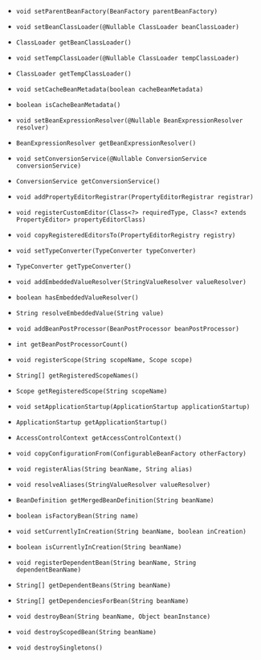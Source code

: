 
- `void setParentBeanFactory(BeanFactory parentBeanFactory)`

- `void setBeanClassLoader(@Nullable ClassLoader beanClassLoader)`
- `ClassLoader getBeanClassLoader()`

- `void setTempClassLoader(@Nullable ClassLoader tempClassLoader)`
- `ClassLoader getTempClassLoader()`

- `void setCacheBeanMetadata(boolean cacheBeanMetadata)`
- `boolean isCacheBeanMetadata()`

- `void setBeanExpressionResolver(@Nullable BeanExpressionResolver resolver)`
- `BeanExpressionResolver getBeanExpressionResolver()`

- `void setConversionService(@Nullable ConversionService conversionService)`
- `ConversionService getConversionService()`

- `void addPropertyEditorRegistrar(PropertyEditorRegistrar registrar)`
- `void registerCustomEditor(Class<?> requiredType, Class<? extends PropertyEditor> propertyEditorClass)`
- `void copyRegisteredEditorsTo(PropertyEditorRegistry registry)`

- `void setTypeConverter(TypeConverter typeConverter)`
- `TypeConverter getTypeConverter()`

- `void addEmbeddedValueResolver(StringValueResolver valueResolver)`
- `boolean hasEmbeddedValueResolver()`
- `String resolveEmbeddedValue(String value)`

- `void addBeanPostProcessor(BeanPostProcessor beanPostProcessor)`
- `int getBeanPostProcessorCount()`

- `void registerScope(String scopeName, Scope scope)`
- `String[] getRegisteredScopeNames()`
- `Scope getRegisteredScope(String scopeName)`

- `void setApplicationStartup(ApplicationStartup applicationStartup)`
- `ApplicationStartup getApplicationStartup()`

- `AccessControlContext getAccessControlContext()`

- `void copyConfigurationFrom(ConfigurableBeanFactory otherFactory)`

- `void registerAlias(String beanName, String alias)`
- `void resolveAliases(StringValueResolver valueResolver)`

- `BeanDefinition getMergedBeanDefinition(String beanName)`
- `boolean isFactoryBean(String name)`
- `void setCurrentlyInCreation(String beanName, boolean inCreation)`
- `boolean isCurrentlyInCreation(String beanName)`
- `void registerDependentBean(String beanName, String dependentBeanName)`
- `String[] getDependentBeans(String beanName)`
- `String[] getDependenciesForBean(String beanName)`
- `void destroyBean(String beanName, Object beanInstance)`
- `void destroyScopedBean(String beanName)`
- `void destroySingletons()`
